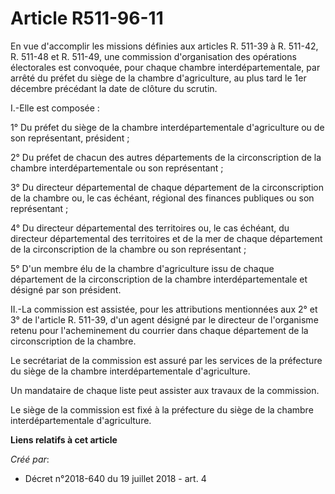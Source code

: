 # Article R511-96-11

En vue d'accomplir les missions définies aux articles R. 511-39 à R. 511-42, R. 511-48 et R. 511-49, une commission
d'organisation des opérations électorales est convoquée, pour chaque chambre interdépartementale, par arrêté du préfet du
siège de la chambre d'agriculture, au plus tard le 1er décembre précédant la date de clôture du scrutin.

I.-Elle est composée :

1° Du préfet du siège de la chambre interdépartementale d'agriculture ou de son représentant, président ;

2° Du préfet de chacun des autres départements de la circonscription de la chambre interdépartementale ou son représentant ;

3° Du directeur départemental de chaque département de la circonscription de la chambre ou, le cas échéant, régional des
finances publiques ou son représentant ;

4° Du directeur départemental des territoires ou, le cas échéant, du directeur départemental des territoires et de la mer de
chaque département de la circonscription de la chambre ou son représentant ;

5° D'un membre élu de la chambre d'agriculture issu de chaque département de la circonscription de la chambre
interdépartementale et désigné par son président.

II.-La commission est assistée, pour les attributions mentionnées aux 2° et 3° de l'article R. 511-39, d'un agent désigné par
le directeur de l'organisme retenu pour l'acheminement du courrier dans chaque département de la circonscription de la
chambre.

Le secrétariat de la commission est assuré par les services de la préfecture du siège de la chambre interdépartementale
d'agriculture.

Un mandataire de chaque liste peut assister aux travaux de la commission.

Le siège de la commission est fixé à la préfecture du siège de la chambre interdépartementale d'agriculture.

**Liens relatifs à cet article**

_Créé par_:

  - Décret n°2018-640 du 19 juillet 2018 - art. 4
